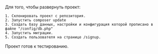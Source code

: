 Для того, чтобы развернуть проект:

	1. Склонировать проект с репозитория.
	2. Запустить composer update
	3. Создать базу данных, настройки и конфигурация которой прописано в файле "/config/db.php"
	4. Запустить миграции.
	5. Создать пользователя на странице /signup.

Проект готов к тестированию.
